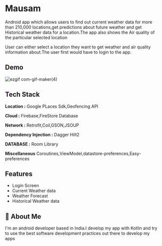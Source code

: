 
# Mausam

 Android app which allows users to find out current weather data for more than
 210,000 locations,get predictions about future weather and get Historical weather 
 data for a location.The app also shows the Air quality of the particular selected location
 
 User can either select a location they want to get weather and air quality information
about.The user first would have to login to the app.


## Demo




![ezgif com-gif-maker(4)](https://user-images.githubusercontent.com/77728555/213926437-b8e32ef5-0f5e-4a0a-8fcc-b8548951b912.gif)



## Tech Stack

**Location :** Google PLaces Sdk,Geofencing API

**Cloud :** Firebase,FireStore Database

**Network :** Retrofit,Coil,GSON,JSOUP

**Dependency Injection :** Dagger Hilt2

**DATABASE :**  Room Library


**Miscellaneous** Coroutines,ViewModel,datastore-preferences,Easy-preferences



## Features

- Login Screen
- Current Weather data
- Weather Forecast
- Historical Weather data



## 🚀 About Me
I'm an android developer based in India.I develop my app with Kotlin and try to use the best software development practices out there to develop my apps




